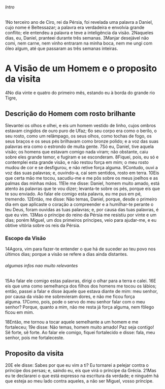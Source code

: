 ###### Intro
1No terceiro ano de Ciro, rei da Pérsia, foi revelada uma palavra a Daniel, cujo nome é Beltessazar; a palavra era verdadeira e envolvia grande conflito; ele entendeu a palavra e teve a inteligência da visão. 2Naqueles dias, eu, Daniel, pranteei durante três semanas. 3Manjar desejável não comi, nem carne, nem vinho entraram na minha boca, nem me ungi com óleo algum, até que passaram as três semanas inteiras. 

# A Visão de um Homem e o proposito da visita
4No dia vinte e quatro do primeiro mês, estando eu à borda do grande rio Tigre, 
## Descrição do Homem com rosto brilhante
5levantei os olhos e olhei, e eis um homem vestido de linho, cujos ombros estavam cingidos de ouro puro de Ufaz; 6o seu corpo era como o berilo, o seu rosto, como um relâmpago, os seus olhos, como tochas de fogo, os seus braços e os seus pés brilhavam como bronze polido; e a voz das suas palavras era como o estrondo de muita gente. 7Só eu, Daniel, tive aquela visão; os homens que estavam comigo nada viram; não obstante, caiu sobre eles grande temor, e fugiram e se esconderam. 8Fiquei, pois, eu só e contemplei esta grande visão, e não restou força em mim; o meu rosto mudou de cor e se desfigurou, e não retive força alguma. 9Contudo, ouvi a voz das suas palavras; e, ouvindo-a, caí sem sentidos, rosto em terra.
10Eis que certa mão me tocou, sacudiu-me e me pôs sobre os meus joelhos e as palmas das minhas mãos. 11Ele me disse: Daniel, homem muito amado, está atento às palavras que te vou dizer; levanta-te sobre os pés, porque eis que te sou enviado. Ao falar ele comigo esta palavra, eu me pus em pé, tremendo. 12Então, me disse: Não temas, Daniel, porque, desde o primeiro dia em que aplicaste o coração a compreender e a humilhar-te perante o teu Deus, foram ouvidas as tuas palavras; e, por causa das tuas palavras, é que eu vim. 13Mas o príncipe do reino da Pérsia me resistiu por vinte e um dias; porém Miguel, um dos primeiros príncipes, veio para ajudar-me, e eu obtive vitória sobre os reis da Pérsia. 
###  Escopo da Visão
14Agora, vim para fazer-te entender o que há de suceder ao teu povo nos últimos dias; porque a visão se refere a dias ainda distantes. 

###### algumas infos nao muito relevantes
15Ao falar ele comigo estas palavras, dirigi o olhar para a terra e calei. 16E eis que uma como semelhança dos filhos dos homens me tocou os lábios; então, passei a falar e disse àquele que estava diante de mim: meu senhor, por causa da visão me sobrevieram dores, e não me ficou força alguma. 17Como, pois, pode o servo do meu senhor falar com o meu senhor? Porque, quanto a mim, não me resta já força alguma, nem fôlego ficou em mim.

18Então, me tornou a tocar aquele semelhante a um homem e me fortaleceu; 19e disse: Não temas, homem muito amado! Paz seja contigo! Sê forte, sê forte. Ao falar ele comigo, fiquei fortalecido e disse: fala, meu senhor, pois me fortaleceste. 

## Proposito da visita
20E ele disse: Sabes por que eu vim a ti? Eu tornarei a pelejar contra o príncipe dos persas; e, saindo eu, eis que virá o príncipe da Grécia. 21Mas eu te declararei o que está expresso na escritura da verdade; e ninguém há que esteja ao meu lado contra aqueles, a não ser Miguel, vosso príncipe.